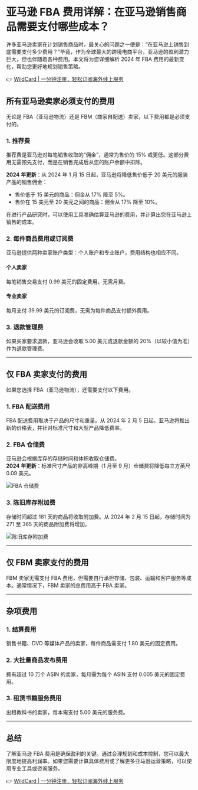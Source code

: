 # 亚马逊 FBA 费用详解：在亚马逊销售商品需要支付哪些成本？

许多亚马逊卖家在计划销售商品时，最关心的问题之一便是：“在亚马逊上销售到底需要支付多少费用？”毕竟，作为全球最大的跨境电商平台，亚马逊的盈利潜力巨大，但也伴随着各种费用。本文将为您详细解析 2024 年 FBA 费用的最新变化，帮助您更好地规划销售策略。



👉 [WildCard | 一分钟注册，轻松订阅海外线上服务](https://bbtdd.com/WildCard)

## 所有亚马逊卖家必须支付的费用

无论是 FBA（亚马逊物流）还是 FBM（商家自配送）卖家，以下费用都是必须支付的。

### 1. 推荐费

推荐费是亚马逊对每笔销售收取的“佣金”，通常为售价的 15% 或更低。这部分费用无需预先支付，而是在销售完成后从您的账户余额中扣除。

**2024 年更新**：从 2024 年 1 月 15 日起，亚马逊将降低售价低于 20 美元的服装产品的销售佣金：  
- 售价低于 15 美元的商品：佣金从 17% 降至 5%。  
- 售价在 15 美元至 20 美元之间的商品：佣金从 17% 降至 10%。



在进行产品研究时，可以使用工具准确估算亚马逊的费用，并计算出您在亚马逊上销售的成本。

### 2. 每件商品费用或订阅费

亚马逊提供两种卖家账户类型：个人账户和专业账户，费用结构也相应不同。

#### 个人卖家
每笔销售交易支付 0.99 美元的固定费用，无需月费。

#### 专业卖家
每月支付 39.99 美元的订阅费，无需为每件商品支付额外费用。

### 3. 退款管理费

如果买家要求退款，亚马逊会收取 5.00 美元或退款金额的 20%（以较小值为准）作为退款管理费。

---

## 仅 FBA 卖家支付的费用

如果您选择 FBA（亚马逊物流），还需要支付以下费用。

### 1. FBA 配送费用

FBA 配送费用取决于产品的尺寸和重量。从 2024 年 2 月 5 日起，亚马逊将推出新的价格表，并针对标准尺寸和大型产品降低费率。



### 2. FBA 仓储费

亚马逊会根据库存的存储时间和体积收取仓储费。  
**2024 年更新**：标准尺寸产品的非高峰期（1 月至 9 月）仓储费将降低每立方英尺 0.09 美元。

![FBA 仓储费](https://bbtdd.com/img/3071895757595333.webp)

### 3. 陈旧库存附加费

存储时间超过 181 天的商品将收取附加费。从 2024 年 2 月 15 日起，存储时间为 271 至 365 天的商品附加费将增加。

![陈旧库存附加费](https://bbtdd.com/img/1106378654.webp)

---

## 仅 FBM 卖家支付的费用

FBM 卖家无需支付 FBA 费用，但需要自行承担存储、包装、运输和客户服务等成本。通常情况下，FBM 卖家的总费用高于 FBA 卖家。

---

## 杂项费用

### 1. 结算费用
销售书籍、DVD 等媒体产品的卖家，每件商品需支付 1.80 美元的固定费用。

### 2. 大批量商品发布费用
拥有超过 10 万个 ASIN 的卖家，每月需为每个 ASIN 支付 0.005 美元的固定费用。

### 3. 租赁书籍服务费用
出租教科书的卖家，每本需支付 5.00 美元的服务费。

---

## 总结

了解亚马逊 FBA 费用是确保盈利的关键。通过合理规划和成本控制，您可以最大限度地提高利润率。如果您需要计算具体费用或了解更多亚马逊运营策略，可以使用专业工具或咨询服务。

👉 [WildCard | 一分钟注册，轻松订阅海外线上服务](https://bbtdd.com/WildCard)